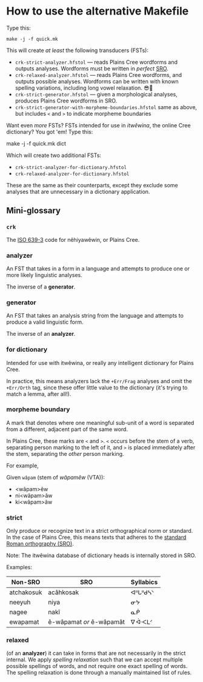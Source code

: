 How to use the alternative Makefile
===================================

Type this:

    make -j -f quick.mk

This will create _at least_ the following transducers (FSTs):

 - `crk-strict-analyzer.hfstol` — reads Plains Cree wordforms and
   outputs analyses. Wordforms must be written in _perfect_ [SRO].
 - `crk-relaxed-analyzer.hfstol` — reads Plains Cree wordforms, and
   outputs possible analyses. Wordforms can be written with known
   spelling variations, including long vowel relaxation. 😎🍹
 - `crk-strict-generator.hfstol` — given a morphological analyses,
   produces Plains Cree wordforms in SRO.
 - `crk-strict-generator-with-morpheme-boundaries.hfstol` same as
   above, but includes `<` and `>` to indicate morpheme boundaries

Want even _more_ FSTs? FSTs intended for use in _itwêwina_, the online
Cree dictionary? You got 'em! Type this:

   make -j -f quick.mk dict

Which will create two additional FSTs:

 - `crk-strict-analyzer-for-dictionary.hfstol`
 - `crk-relaxed-analyzer-for-dictionary.hfstol`

These are the same as their counterparts, except they exclude some
analyses that are unnecessary in a dictionary application.


Mini-glossary
-------------

### `crk`

The [ISO 639-3][] code for nêhiyawêwin, or Plains Cree.

[ISO 639-3]: https://en.wikipedia.org/wiki/ISO_639-3

### analyzer

An FST that takes in a form in a language and attempts to produce one or
more likely linguistic analyses.

The inverse of a **generator**.

### generator

An FST that takes an analysis string from the language and attempts to
produce a valid linguistic form.

The inverse of an **analyzer**.

### for dictionary

Intended for use with itwêwina, or really any intelligent dictionary for
Plains Cree.

In practice, this means analyzers lack the `+Err/Frag` analyses and omit
the `+Err/Orth` tag, since these offer little value to the dictionary
(it's trying to match a lemma, after all!).

### morpheme boundary

A mark that denotes where one meaningful sub-unit of a word is separated
from a different, adjacent part of the same word.

In Plains Cree, these marks are `<` and `>`. `<` occurs before the stem
of a verb, separating person marking to the left of it, and `>` is
placed immediately after the stem, separating the _other_ person
marking.

For example,

Given `wâpam` (stem of _wâpamêw_ (VTA)):

 - <wâpam>êw
 - ni<wâpam>âw
 - ki<wâpam>âw


### strict

Only produce or recognize text in a strict orthographical norm or
standard. In the case of Plains Cree, this means texts that adheres to
the [standard Roman orthography (SRO)][SRO].

Note: The itwêwina database of dictionary heads is internally stored in SRO.

Examples:

| Non-SRO    | SRO                      | Syllabics   |
|------------|--------------------------|-------------|
| atchakosuk | acâhkosak                | ᐊᐦᒐᐦᑯᓴᐠ     |
| neeyuh     | niya                     | ᓂᔭ          |
| nagee      | nakî                     | ᓇᑮ          |
| ewapamat   | ê-wâpamat _or_ ê-wâpamât | ᐁ ᐚᐸᒪᐟ      |

[SRO]: https://creeliteracy.org/wp-content/uploads/2016/01/htsiic-covers-nocontacts.pdf

### relaxed

(of an **analyzer**) it can take in forms that are not necessarily in
the strict internal. We apply _spelling relaxation_ such that we can
accept multiple possible spellings of words, and not require one exact
spelling of words. The spelling relaxation is done through a manually
maintained list of rules.
